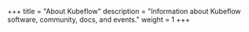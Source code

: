 +++
title = "About Kubeflow"
description = "Information about Kubeflow software, community, docs, and events."
weight = 1
+++
